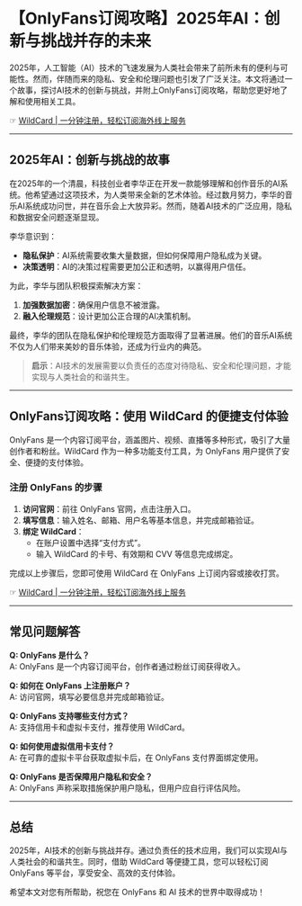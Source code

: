 # 【OnlyFans订阅攻略】2025年AI：创新与挑战并存的未来

2025年，人工智能（AI）技术的飞速发展为人类社会带来了前所未有的便利与可能性。然而，伴随而来的隐私、安全和伦理问题也引发了广泛关注。本文将通过一个故事，探讨AI技术的创新与挑战，并附上OnlyFans订阅攻略，帮助您更好地了解和使用相关工具。

☞ [WildCard | 一分钟注册，轻松订阅海外线上服务](https://bit.ly/bewildcard)

---

## 2025年AI：创新与挑战的故事

在2025年的一个清晨，科技创业者李华正在开发一款能够理解和创作音乐的AI系统。他希望通过这项技术，为人类带来全新的艺术体验。经过数月努力，李华的音乐AI系统成功问世，并在音乐会上大放异彩。然而，随着AI技术的广泛应用，隐私和数据安全问题逐渐显现。

李华意识到：
- **隐私保护**：AI系统需要收集大量数据，但如何保障用户隐私成为关键。
- **决策透明**：AI的决策过程需要更加公正和透明，以赢得用户信任。

为此，李华与团队积极探索解决方案：
1. **加强数据加密**：确保用户信息不被泄露。
2. **融入伦理规范**：设计更加公正合理的AI决策机制。

最终，李华的团队在隐私保护和伦理规范方面取得了显著进展。他们的音乐AI系统不仅为人们带来美妙的音乐体验，还成为行业内的典范。

> **启示**：AI技术的发展需要以负责任的态度对待隐私、安全和伦理问题，才能实现与人类社会的和谐共生。

---

## OnlyFans订阅攻略：使用 WildCard 的便捷支付体验

OnlyFans 是一个内容订阅平台，涵盖图片、视频、直播等多种形式，吸引了大量创作者和粉丝。WildCard 作为一种多功能支付工具，为 OnlyFans 用户提供了安全、便捷的支付体验。

### 注册 OnlyFans 的步骤
1. **访问官网**：前往 OnlyFans 官网，点击注册入口。
2. **填写信息**：输入姓名、邮箱、用户名等基本信息，并完成邮箱验证。
3. **绑定 WildCard**：
   - 在账户设置中选择“支付方式”。
   - 输入 WildCard 的卡号、有效期和 CVV 等信息完成绑定。

完成以上步骤后，您即可使用 WildCard 在 OnlyFans 上订阅内容或接收打赏。

☞ [WildCard | 一分钟注册，轻松订阅海外线上服务](https://bit.ly/bewildcard)

---

## 常见问题解答

**Q: OnlyFans 是什么？**  
A: OnlyFans 是一个内容订阅平台，创作者通过粉丝订阅获得收入。

**Q: 如何在 OnlyFans 上注册账户？**  
A: 访问官网，填写必要信息并完成邮箱验证。

**Q: OnlyFans 支持哪些支付方式？**  
A: 支持信用卡和虚拟卡支付，推荐使用 WildCard。

**Q: 如何使用虚拟信用卡支付？**  
A: 在可靠的虚拟卡平台获取虚拟卡后，在 OnlyFans 支付界面绑定使用。

**Q: OnlyFans 是否保障用户隐私和安全？**  
A: OnlyFans 声称采取措施保护用户隐私，但用户应自行评估风险。

---

## 总结

2025年，AI技术的创新与挑战并存。通过负责任的技术应用，我们可以实现AI与人类社会的和谐共生。同时，借助 WildCard 等便捷工具，您可以轻松订阅 OnlyFans 等平台，享受安全、高效的支付体验。

希望本文对您有所帮助，祝您在 OnlyFans 和 AI 技术的世界中取得成功！
